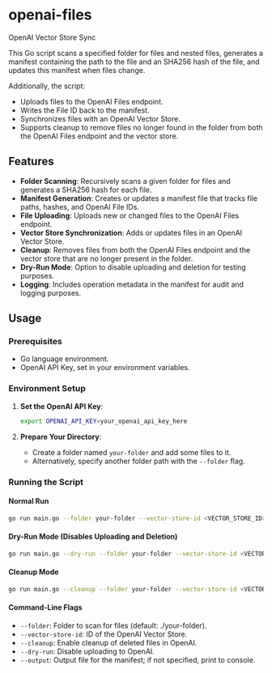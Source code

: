 # openai-files
OpenAI Vector Store Sync

This Go script scans a specified folder for files and nested files, generates a manifest containing the path to the file and an SHA256 hash of the file, and updates this manifest when files change.

Additionally, the script:
- Uploads files to the OpenAI Files endpoint.
- Writes the File ID back to the manifest.
- Synchronizes files with an OpenAI Vector Store.
- Supports cleanup to remove files no longer found in the folder from both the OpenAI Files endpoint and the vector store.

## Features

- **Folder Scanning**: Recursively scans a given folder for files and generates a SHA256 hash for each file.
- **Manifest Generation**: Creates or updates a manifest file that tracks file paths, hashes, and OpenAI File IDs.
- **File Uploading**: Uploads new or changed files to the OpenAI Files endpoint.
- **Vector Store Synchronization**: Adds or updates files in an OpenAI Vector Store.
- **Cleanup**: Removes files from both the OpenAI Files endpoint and the vector store that are no longer present in the folder.
- **Dry-Run Mode**: Option to disable uploading and deletion for testing purposes.
- **Logging**: Includes operation metadata in the manifest for audit and logging purposes.

## Usage

### Prerequisites

- Go language environment.
- OpenAI API Key, set in your environment variables.

### Environment Setup

1. **Set the OpenAI API Key**:

    ```bash
    export OPENAI_API_KEY=your_openai_api_key_here
    ```

2. **Prepare Your Directory**:
    - Create a folder named `your-folder` and add some files to it.
    - Alternatively, specify another folder path with the `--folder` flag.

### Running the Script

#### Normal Run

```bash
go run main.go --folder your-folder --vector-store-id <VECTOR_STORE_ID> --output manifest.json
```

#### Dry-Run Mode (Disables Uploading and Deletion)
```bash
go run main.go --dry-run --folder your-folder --vector-store-id <VECTOR_STORE_ID>
```

#### Cleanup Mode

```bash
go run main.go --cleanup --folder your-folder --vector-store-id <VECTOR_STORE_ID> --output manifest_updated.json
```

#### Command-Line Flags
- `--folder`: Folder to scan for files (default: ./your-folder).
- `--vector-store-id`: ID of the OpenAI Vector Store.
- `--cleanup`: Enable cleanup of deleted files in OpenAI.
- `--dry-run`: Disable uploading to OpenAI.
- `--output`: Output file for the manifest; if not specified, print to console.
